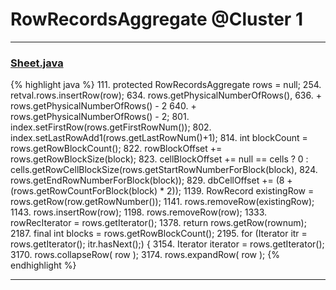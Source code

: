 # RowRecordsAggregate @Cluster 1

***

### [Sheet.java](https://searchcode.com/codesearch/view/15642365/)
{% highlight java %}
111. protected RowRecordsAggregate        rows              =     null;
254.             retval.rows.insertRow(row);
634.             rows.getPhysicalNumberOfRows(),
636.             + rows.getPhysicalNumberOfRows() - 2
640.            + rows.getPhysicalNumberOfRows() - 2;
801.   index.setFirstRow(rows.getFirstRowNum());
802.   index.setLastRowAdd1(rows.getLastRowNum()+1);
814.   int blockCount = rows.getRowBlockCount();
822.     rowBlockOffset += rows.getRowBlockSize(block);
823.     cellBlockOffset += null == cells ? 0 : cells.getRowCellBlockSize(rows.getStartRowNumberForBlock(block),
824.                                                  rows.getEndRowNumberForBlock(block));
829.     dbCellOffset += (8 + (rows.getRowCountForBlock(block) * 2));
1139.      RowRecord existingRow = rows.getRow(row.getRowNumber());
1141.        rows.removeRow(existingRow);
1143.     rows.insertRow(row);
1198.     rows.removeRow(row);
1333.         rowRecIterator = rows.getIterator();
1378.     return rows.getRow(rownum);
2187.         final int blocks = rows.getRowBlockCount();
2195.         for (Iterator itr = rows.getIterator(); itr.hasNext();) {
3154.     Iterator iterator = rows.getIterator();
3170.         rows.collapseRow( row );
3174.         rows.expandRow( row );
{% endhighlight %}

***

